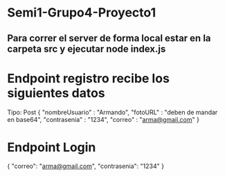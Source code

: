 # Semi1-Grupo4-Proyecto1
## Para correr el server de forma local estar en la carpeta src y ejecutar node index.js 
# Endpoint registro recibe los siguientes datos
Tipo: Post
{
    "nombreUsuario" : "Armando",
    "fotoURL" : "deben de mandar en base64",
    "contrasenia" : "1234",
    "correo" : "arma@gmail.com"
}

# Endpoint Login
{
    "correo": "arma@gmail.com",
    "contrasenia": "1234"
}